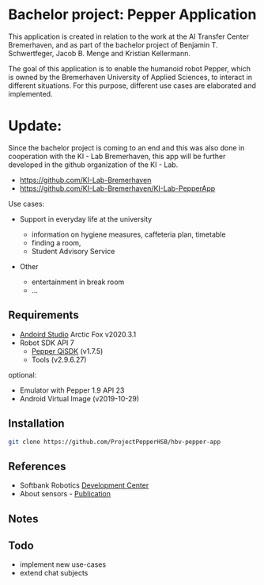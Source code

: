 # Bachelor project: Pepper Application

This application is created in relation to the work at the AI Transfer Center Bremerhaven, and as part of the bachelor project of Benjamin T. Schwertfeger, Jacob B. Menge and Kristian Kellermann.

The goal of this application is to enable the humanoid robot Pepper, which is owned by the Bremerhaven University of Applied Sciences, to interact in different situations. For this purpose, different use cases are elaborated and implemented.

# Update:
Since the bachelor project is coming to an end and this was also done in cooperation with the KI - Lab Bremerhaven,
this app will be further developed in the github organization of the KI - Lab.

- https://github.com/KI-Lab-Bremerhaven
- https://github.com/KI-Lab-Bremerhaven/KI-Lab-PepperApp

Use cases:

- Support in everyday life at the university

  - information on hygiene measures, caffeteria plan, timetable
  - finding a room,
  - Student Advisory Service

- Other
  - entertainment in break room
  - ...

## Requirements

- [Andoird Studio](https://developer.android.com/studio) Arctic Fox v2020.3.1
- Robot SDK API 7
  - [Pepper QiSDK](https://qisdk.softbankrobotics.com/sdk/doc/pepper-sdk/ch1_gettingstarted/installation.html#installation) (v1.7.5)
  - Tools (v2.9.6.27)

optional:

- Emulator with Pepper 1.9 API 23
- Android Virtual Image (v2019-10-29)

## Installation

```bash
git clone https://github.com/ProjectPepperHSB/hbv-pepper-app
```

## References

- Softbank Robotics [Development Center](https://developer.softbankrobotics.com/pepper-qisdk/api/motion/tutorials)
- About sensors - [Publication](https://link.springer.com/article/10.1007/s12369-021-00749-x)

## Notes

## Todo

- implement new use-cases
- extend chat subjects
